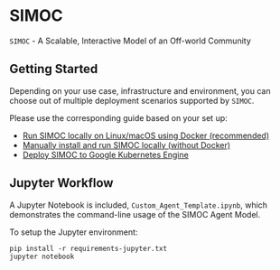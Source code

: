 # SIMOC
`SIMOC` - A Scalable, Interactive Model of an Off-world Community

## Getting Started

Depending on your use case, infrastructure and environment,
you can choose out of multiple deployment scenarios supported by `SIMOC`.

Please use the corresponding guide based on your set up:
- [Run SIMOC locally on Linux/macOS using Docker (recommended)](https://simoc.space/docs/user_guide/developer/docker-deployment.html)
- [Manually install and run SIMOC locally (without Docker)](https://simoc.space/docs/user_guide/developer/local-deployment.html)
- [Deploy SIMOC to Google Kubernetes Engine](https://simoc.space/docs/user_guide/developer/gcp-deployment.html)

## Jupyter Workflow

A Jupyter Notebook is included, `Custom_Agent_Template.ipynb`, which
demonstrates the command-line usage of the SIMOC Agent Model.

To setup the Jupyter environment:
```
pip install -r requirements-jupyter.txt
jupyter notebook
```
